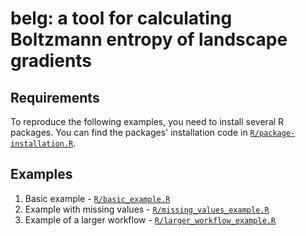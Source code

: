 # belg: a tool for calculating Boltzmann entropy of landscape gradients

## Requirements

To reproduce the following examples, you need to install several R packages.
You can find the packages' installation code in [`R/package-installation.R`](R/package-installation.R).

## Examples

1. Basic example - [`R/basic_example.R`](R/basic_example.R)
2. Example with missing values - [`R/missing_values_example.R`](R/missing_values_example.R)
3. Example of a larger workflow - [`R/larger_workflow_example.R`](R/larger_workflow_example.R)
